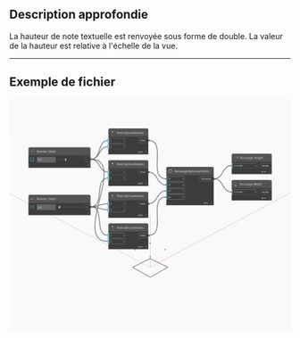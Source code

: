## Description approfondie
La hauteur de note textuelle est renvoyée sous forme de double. La valeur de la hauteur est relative à l'échelle de la vue.
___
## Exemple de fichier

![Height](./Autodesk.DesignScript.Geometry.Rectangle.Height_img.jpg)

